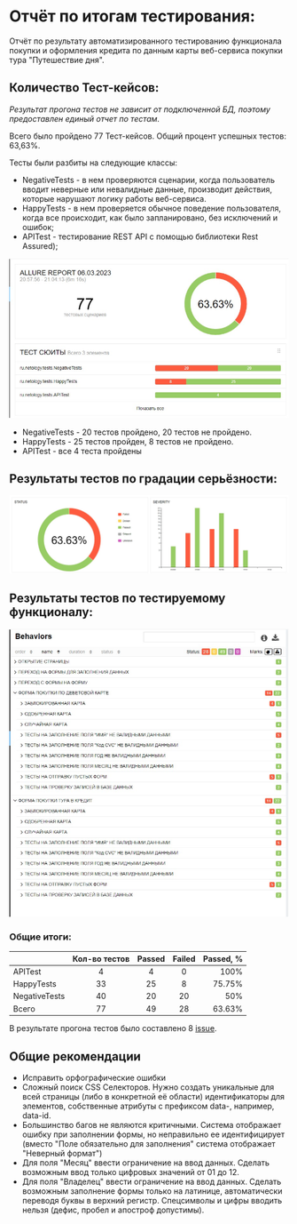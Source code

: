 # Отчёт по итогам тестирования:

Отчёт по результату автоматизированного тестированию функционала покупки и оформления кредита по данным карты веб-сервиса покупки тура
"Путешествие дня".

## Количество Тест-кейсов:

*Результат прогона тестов не зависит от подключенной БД, поэтому предоставлен единый отчет по тестам.*

Всего было пройдено 77 Тест-кейсов. Общий процент успешных тестов: 63,63%.

Тесты были разбиты на следующие классы:

* NegativeTests - в нем проверяются сценарии, когда пользователь вводит неверные или невалидные данные, производит действия, которые нарушают логику работы веб-сервиса.
* HappyTests - в нем проверяется обычное поведение пользователя, когда все происходит, как было запланировано, без исключений и ошибок;
* APITest - тестирование REST API c помощью библиотеки Rest Assured);

![Report1.jpg](pic%2FReport1.jpg)

* NegativeTests - 20 тестов пройдено, 20 тестов не пройдено.
* HappyTests - 25 тестов пройден, 8 тестов не пройдено.
* APITest - все 4 теста пройдены

## Результаты тестов по градации серьёзности:

![Report2.jpg](pic%2FReport2.jpg)

## Результаты тестов по тестируемому функционалу:

![Report3.jpg](pic%2FReport3.jpg)

### Общие итоги:

|                | Кол-во тестов | Passed | Failed | Passed, % |
|:---------------|:-------------:|:------:|:------:|----------:|
| APITest        |       4       |   4    |   0    |      100% |
| HappyTests     |      33       |   25   |   8    |    75.75% |
| NegativeTests  |      40       |   20   |   20   |       50% |
| Всего          |      77       |   49   |   28   |    63.63% |

В результате прогона тестов было составлено 8 [issue](https://github.com/Andrej-ori/Diplom/issues). 

## Общие рекомендации

* Исправить орфографические ошибки
* Сложный поиск CSS Селекторов. Нужно создать уникальные для всей страницы (либо в конкретной её области) идентификаторы для элементов, собственные атрибуты с префиксом data-, например, data-id.
* Большинство багов не являются критичными. Система отображает ошибку при заполнении формы, но неправильно ее идентифицирует (вместо "Поле обязательно для заполнения" система отображает "Неверный формат")
* Для поля "Месяц" ввести ограничение на ввод данных. Сделать возможным ввод только цифровых значений от 01 до 12.
* Для поля "Владелец" ввести ограничение на ввод данных. Сделать возможным заполнение формы только на латинице, автоматически переводя буквы в верхний регистр. Спецсимволы и цифры вводить нельзя (дефис, пробел и апостроф  допустимы).